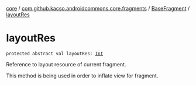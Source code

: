 [core](../../index.md) / [com.github.kacso.androidcommons.core.fragments](../index.md) / [BaseFragment](index.md) / [layoutRes](./layout-res.md)

# layoutRes

`protected abstract val layoutRes: `[`Int`](https://kotlinlang.org/api/latest/jvm/stdlib/kotlin/-int/index.html)

Reference to layout resource of current fragment.

This method is being used in order to inflate view for fragment.

